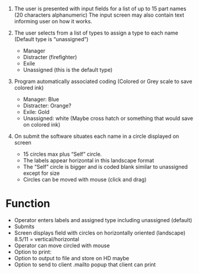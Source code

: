 1.  The user is presented with input fields for a list of up to 15 part names (20 characters alphanumeric)
    The input screen may also contain text informing user on how it works.

2.  The user selects from a list of types to assign a type to each name (Default type is “unassigned”)
    - Manager
    - Distracter (firefighter)
    - Exile
    - Unassigned (this is the default type)

3.  Program automatically associated coding (Colored or Grey scale to save colored ink)
    - Manager: Blue
    - Distracter: Orange?
    - Exile: Gold
    - Unassigned: white
    (Maybe cross hatch or something that would save on colored ink)

4.  On submit the software situates each name in a circle displayed on screen
    - 15 circles max plus “Self” circle.
    - The labels appear horizontal in this landscape format
    - The “Self” circle is bigger and is coded blank similar to unassigned except for size
    - Circles can be moved with mouse (click and drag)

# Function

- Operator enters labels and assigned type including unassigned (default)
- Submits
- Screen displays field with circles on horizontally oriented (landscape) 8.5/11 =  vertical/horizontal
- Operator can move circled with mouse
- Option to print:   
- Option to output to file and store on HD maybe
- Option to send to client .mailto popup that client can print